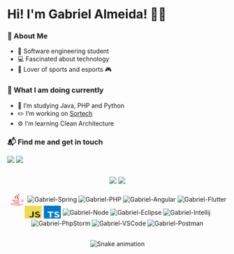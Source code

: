 # Hi! I'm Gabriel Almeida! 👋🏿

### :tada: About Me

- :ledger: Software engineering student
- :computer: Fascinated about technology
- :basketball: Lover of sports and esports 🎮

### :eyes: What I am doing currently

- :bookmark_tabs: I’m studying Java, PHP and Python
- :pencil2: I’m working on [Sortech](https://sortech.com.br/)
- :gear: I’m learning Clean Architecture

### :mailbox_with_mail: Find me and get in touch

<div>
  <a href="https://github.com/g-andradd">
  <a href = "mailto:gabrielandraad@gmail.com"><img src="https://img.shields.io/badge/-Gmail-%23333?style=for-the-badge&logo=gmail&logoColor=white" target="_blank"></a>
  <a href="https://www.linkedin.com/in/gabriel-andrade-almeida/" target="_blank"><img src="https://img.shields.io/badge/-LinkedIn-%230077B5?style=for-the-badge&logo=linkedin&logoColor=white" target="_blank"></a>
  </div>
  
  ##
  
  <div align="center">
   <img height="180em" src="https://github-readme-stats.vercel.app/api?username=g-andradd&show_icons=true&theme=dark&include_all_commits=true&count_private=true"/>
  <img height="180em" src="https://github-readme-stats.vercel.app/api/top-langs/?username=g-andradd&layout=compact&langs_count=7&theme=dark"/>
</div>
                                                                                                                                                    
<div style="display: inline_block" align="center"><br>
  <img align="center" alt="Gabriel-Java" height="30" width="40" src="https://raw.githubusercontent.com/devicons/devicon/master/icons/java/java-plain.svg">
  <img align="center" alt="Gabriel-Spring" height="30" width="40" src="https://cdn.jsdelivr.net/gh/devicons/devicon/icons/spring/spring-original.svg" />
  <img align="center" alt="Gabriel-PHP" height="30" width="40"src="https://cdn.jsdelivr.net/npm/devicon@2.14.0/icons/php/php-plain.svg" />
  <img align="center" alt="Gabriel-Angular" height="30" width="40"src="https://cdn.jsdelivr.net/npm/devicon@2.14.0/icons/angularjs/angularjs-plain.svg" />
  <img align="center" alt="Gabriel-Flutter" height="30" width="40"src="https://cdn.jsdelivr.net/gh/devicons/devicon/icons/flutter/flutter-original.svg" />
  <img align="center" alt="Gabriel-JS" height="30" width="40" src="https://raw.githubusercontent.com/devicons/devicon/master/icons/javascript/javascript-original.svg">
  <img align="center" alt="Gabriel-TS" height="30" width="40" src="https://raw.githubusercontent.com/devicons/devicon/master/icons/typescript/typescript-original.svg">
  <img align="center" alt="Gabriel-Node" height="30" width="40" src="https://cdn.jsdelivr.net/gh/devicons/devicon/icons/nodejs/nodejs-original.svg"/>
  <img align="center" alt="Gabriel-Eclipse" height="30" width="40" src="https://cdn.worldvectorlogo.com/logos/eclipse-11.svg"/>
  <img align="center" alt="Gabriel-Intellij" height="30" width="40" src="https://cdn.jsdelivr.net/gh/devicons/devicon/icons/intellij/intellij-original.svg"/>
  <img align="center" alt="Gabriel-PhpStorm" height="30" width="40" src="https://cdn.jsdelivr.net/gh/devicons/devicon/icons/phpstorm/phpstorm-original.svg"/>
  <img align="center" alt="Gabriel-VSCode" height="30" width="40" src="https://cdn.jsdelivr.net/gh/devicons/devicon/icons/vscode/vscode-original.svg"/>
  <img align="center" alt="Gabriel-Postman" height="30" width="40" src="https://cdn.worldvectorlogo.com/logos/postman.svg"/>
</div>

 ##
                                                                                                                                                    
<div align="center">
  
  ![Snake animation](https://github.com/g-andradd/g-andradd/blob/output/github-contribution-grid-snake.svg)
  
</div>
                                                                                                                                                 

